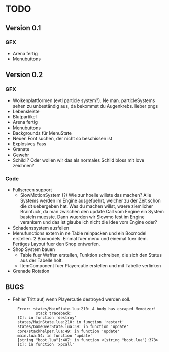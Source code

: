 TODO
====

## Version 0.1

### GFX
- Arena fertig
- Menubuttons

## Version 0.2

### GFX
- Wolkenplattformen (evtl particle system?). Ne man. particleSystems sehen zu unbeständig aus, da bekommst du Augenkrebs. lieber pngs
- Lebensleiste
- Blutpartikel
- Arena fertig
- Menubuttons
- Backgrounds für MenuState
- Neuen Font suchen, der nicht so beschissen ist
- Explosives Fass
- Granate
- Gewehr
- Schild ? Oder wollen wir das als normales Schild bloss mit love zeichnen?

### Code
- Fullscreen support
    - SlowMotionSystem (?) Wie zur hoelle willste das machen? Alle Systems werden im Engine ausgefuehrt, welcher zu der Zeit schon die dt uebergeben hat. Was du machen willst, waere ziemlicher Brainfuck, da man zwischen den update Call vom Engine ein System basteln muesste. Dann wuerden wir Slowmo fest im Engine verankern und das ist glaube ich nicht die Idee vom Engine oder? 
- Schadenssystem ausfeilen
- Menufunctions extern in ne Table reinpacken und ein Boxmodel erstellen. 2 Boxmodels. Einmal fuer menu und einemal fuer item. Fertiges Layout fuer den Shop entwerfen.
- Shop System bauen 
    - Table fuer Waffen erstellen, Funktion schreiben, die sich den Status aus der Tabelle holt.
    - ItemComponent fuer Playercutie erstellen und mit Tabelle verlinken
- Grenade Rotation

## BUGS
- Fehler Tritt auf, wenn Playercutie destroyed werden soll.

        Error: states/MainState.lua:210: A body has escaped Memoizer!
                stack traceback:
        [C]: in function 'destroy'
        states/MainState.lua:210: in function 'restart'
        states/GameOverState.lua:39: in function 'update'
        core/stackhelper.lua:49: in function 'update'
        main.lua:54: in function 'update'
        [string "boot.lua"]:407: in function <[string "boot.lua"]:373>
        [C]: in function 'xpcall'